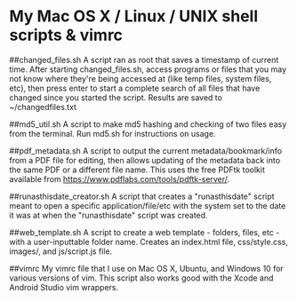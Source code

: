 # My Mac OS X / Linux / UNIX shell scripts & vimrc

##changed_files.sh
A script ran as root that saves a timestamp of current time. After starting changed_files.sh, access programs or files that you may not know where they're being accessed at (like temp files, system files, etc), then press enter to start a complete search of all files that have changed since you started the script. Results are saved to ~/changedfiles.txt

##md5_util.sh
A script to make md5 hashing and checking of two files easy from the terminal. Run md5.sh for instructions on usage.

##pdf_metadata.sh
A script to output the current metadata/bookmark/info from a PDF file for editing, then allows updating of the metadata back into the same PDF or a different file name. This uses the free PDFtk toolkit available from https://www.pdflabs.com/tools/pdftk-server/.

##runasthisdate_creator.sh
A script that creates a "runasthisdate" script meant to open a specific application/file/etc with the system set to the date it was at when the "runasthisdate" script was created.

##web_template.sh
A script to create a web template - folders, files, etc - with a user-inputtable folder name. Creates an index.html file, css/style.css, images/, and js/script.js file.

##vimrc
My vimrc file that I use on Mac OS X, Ubuntu, and Windows 10 for various versions of vim. This script also works good with the Xcode and Android Studio vim wrappers.
